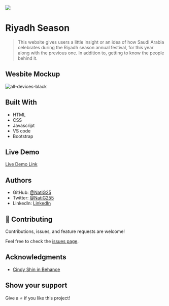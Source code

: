 ![](https://img.shields.io/badge/Microverse-blueviolet)

# Riyadh Season

> This website gives users a little insight or an idea of how Saudi Arabia celebrates during the Riyadh season annual festival, for this year along with the previous one. In addition to, getting to know the people behind it.

## Wesbite Mockup
![all-devices-black](https://user-images.githubusercontent.com/86069740/188518289-2074ae5a-fae2-4bd8-b503-5a76a40b8ce9.png)

## Built With

- HTML
- CSS
- Javascript
- VS code
- Bootstrap

## Live Demo

[Live Demo Link](https://natig25.github.io/Riyadh-season/)

## Authors

- GitHub: [@NatiG25](https://github.com/NatiG25)
- Twitter: [@NatiG255](https://twitter.com/NatiG255)
- LinkedIn: [LinkedIn](https://www.linkedin.com/in/natigebregorgis/)

## 🤝 Contributing

Contributions, issues, and feature requests are welcome!

Feel free to check the [issues page](../../issues/).

## Acknowledgments

- [Cindy Shin in Behance](https://www.behance.net/gallery/29845175/CC-Global-Summit-2015)

## Show your support

Give a ⭐️ if you like this project!
